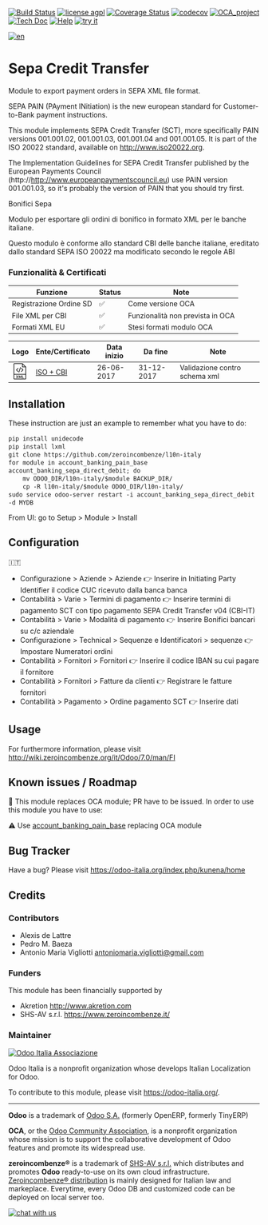 [![Build Status](https://travis-ci.org/zeroincombenze/bank-payment.svg?branch=7.0)](https://travis-ci.org/zeroincombenze/bank-payment)
[![license agpl](https://img.shields.io/badge/licence-AGPL--3-blue.svg)](http://www.gnu.org/licenses/agpl-3.0.html)
[![Coverage Status](https://coveralls.io/repos/github/zeroincombenze/bank-payment/badge.svg?branch=7.0)](https://coveralls.io/github/zeroincombenze/bank-payment?branch=7.0)
[![codecov](https://codecov.io/gh/zeroincombenze/bank-payment/branch/7.0/graph/badge.svg)](https://codecov.io/gh/zeroincombenze/bank-payment/branch/7.0)
[![OCA_project](http://www.zeroincombenze.it/wp-content/uploads/ci-ct/prd/button-oca-7.svg)](https://github.com/OCA/bank-payment/tree/7.0)
[![Tech Doc](http://www.zeroincombenze.it/wp-content/uploads/ci-ct/prd/button-docs-7.svg)](http://wiki.zeroincombenze.org/en/Odoo/7.0/dev)
[![Help](http://www.zeroincombenze.it/wp-content/uploads/ci-ct/prd/button-help-7.svg)](http://wiki.zeroincombenze.org/en/Odoo/7.0/man/FI)
[![try it](http://www.zeroincombenze.it/wp-content/uploads/ci-ct/prd/button-try-it-7.svg)](http://erp7.zeroincombenze.it)

















[![en](http://www.shs-av.com/wp-content/en_US.png)](http://wiki.zeroincombenze.org/it/Odoo/7.0/man)

Sepa Credit Transfer
====================

Module to export payment orders in SEPA XML file format.

SEPA PAIN (PAyment INitiation) is the new european standard for
Customer-to-Bank payment instructions.

This module implements SEPA Credit Transfer (SCT), more specifically PAIN
versions 001.001.02, 001.001.03, 001.001.04 and 001.001.05.
It is part of the ISO 20022 standard, available on http://www.iso20022.org.

The Implementation Guidelines for SEPA Credit Transfer published by the
European Payments Council (http://http://www.europeanpaymentscouncil.eu)
use PAIN version 001.001.03, so it's probably the version of PAIN that you
should try first.



Bonifici Sepa

Modulo per esportare gli ordini di bonifico in formato XML per le banche italiane.

Questo modulo è conforme allo standard CBI delle banche italiane,
ereditato dallo standard SEPA ISO 20022 ma modificato secondo le regole ABI


### Funzionalità & Certificati

Funzione | Status | Note
--- | --- | ---
Registrazione Ordine SD | :white_check_mark: | Come versione OCA
File XML per CBI | :white_check_mark: | Funzionalità non prevista in OCA
Formati XML EU | :white_check_mark: | Stesi formati modulo OCA


Logo | Ente/Certificato | Data inizio | Da fine | Note
--- | --- | --- | --- | ---
[![xml_schema](https://github.com/zeroincombenze/grymb/blob/master/certificates/iso/icons/xml-schema.png)](https://github.com/zeroincombenze/grymb/blob/master/certificates/iso/scope/xml-schema.md) | [ISO + CBI](http://www.cbi-org.eu/Engine/RAServePG.php/P/251610010305/) | 26-06-2017 | 31-12-2017 | Validazione contro schema xml


Installation
------------

These instruction are just an example to remember what you have to do:

    pip install unidecode
    pip install lxml
    git clone https://github.com/zeroincombenze/l10n-italy
    for module in account_banking_pain_base account_banking_sepa_direct_debit; do
        mv ODOO_DIR/l10n-italy/$module BACKUP_DIR/
        cp -R l10n-italy/$module ODOO_DIR/l10n-italy/
    sudo service odoo-server restart -i account_banking_sepa_direct_debit -d MYDB

From UI: go to Setup > Module > Install


Configuration
-------------

:it:

* Configurazione > Aziende > Aziende :point_right: Inserire in Initiating Party Identifier il codice CUC ricevuto dalla banca
banca
* Contabilità > Varie > Termini di pagamento :point_right: Inserire termini di pagamento SCT con tipo pagamento SEPA Credit Transfer v04 (CBI-IT)
* Contabilità > Varie > Modalità di pagamento :point_right: Inserire Bonifici bancari su c/c aziendale
* Configurazione > Technical > Sequenze e Identificatori > sequenze :point_right: Impostare Numeratori ordini
* Contabilità > Fornitori > Fornitori :point_right: Inserire il codice IBAN su cui pagare il fornitore
* Contabilità > Fornitori > Fatture da clienti :point_right: Registrare le fatture fornitori
* Contabilità > Pagamento > Ordine pagamento SCT :point_right: Inserire dati


Usage
-----

For furthermore information, please visit http://wiki.zeroincombenze.org/it/Odoo/7.0/man/FI


Known issues / Roadmap
----------------------

:ticket: This module replaces OCA module; PR have to be issued.
In order to use this module you have to use:

:warning: Use [account_banking_pain_base](account_banking_pain_base/) replacing OCA module



Bug Tracker
-----------

Have a bug? Please visit https://odoo-italia.org/index.php/kunena/home


Credits
-------

### Contributors

* Alexis de Lattre
* Pedro M. Baeza
* Antonio Maria Vigliotti <antoniomaria.vigliotti@gmail.com>

### Funders

This module has been financially supported by

* Akretion <http://www.akretion.com>
* SHS-AV s.r.l. <https://www.zeroincombenze.it/>

### Maintainer

[![Odoo Italia Associazione](https://www.odoo-italia.org/images/Immagini/Odoo%20Italia%20-%20126x56.png)](https://odoo-italia.org)

Odoo Italia is a nonprofit organization whose develops Italian Localization for
Odoo.

To contribute to this module, please visit <https://odoo-italia.org/>.



[//]: # (copyright)

----

**Odoo** is a trademark of [Odoo S.A.](https://www.odoo.com/) (formerly OpenERP, formerly TinyERP)

**OCA**, or the [Odoo Community Association](http://odoo-community.org/), is a nonprofit organization whose
mission is to support the collaborative development of Odoo features and
promote its widespread use.

**zeroincombenze®** is a trademark of [SHS-AV s.r.l.](http://www.shs-av.com/)
which distributes and promotes **Odoo** ready-to-use on its own cloud infrastructure.
[Zeroincombenze® distribution](http://wiki.zeroincombenze.org/en/Odoo)
is mainly designed for Italian law and markeplace.
Everytime, every Odoo DB and customized code can be deployed on local server too.

[//]: # (end copyright)

[//]: # (addons)

[//]: # (end addons)
[![chat with us](https://www.shs-av.com/wp-content/chat_with_us.gif)](https://tawk.to/85d4f6e06e68dd4e358797643fe5ee67540e408b)
